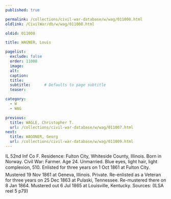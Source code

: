 ```yaml
---
published: true

permalink: /collections/civil-war-database/w/wag/011008.html
oldlink: /CivilWar/db/w/wag/011008.html

oldid: 011008

title: WAGNER, Louis

pagelist:
  exclude: false
  order: 11008
  image: 
  alt:
  caption:
  title:
  subtitle:      # Defaults to page subtitle
  teaser:

category: 
  - W 
  - WAG

previous:
  title: WAGLE, Christopher T.
  url: /collections/civil-war-database/w/wag/011007.html  
next:
  title: WAGONER, Georg
  url: /collections/civil-war-database/w/wag/011009.html   
---
```

IL 52nd Inf Co F. Residence: Fulton City, Whiteside County, Illinois. Born in Norway. Civil War: Farmer. Age 24. Unmarried. Blue eyes, light hair, light complexion, 5&#146;10&#148;. Enlisted for three years on 1 Oct 1861 at Fulton City. Mustered 19 Nov 1861 at Geneva, Illinois. Private. Re-enlisted as a Veteran for three years on 25 Dec 1863 at Pulaski, Tennessee. Re-mustered there on 8 Jan 1864. Mustered out 6 Jul 1865 at Louisville, Kentucky. Sources: (ILSA reel 5 p79)